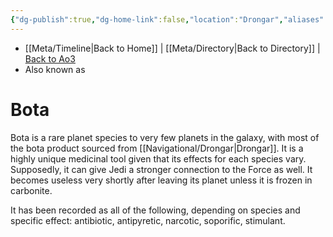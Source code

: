 ```yaml
---
{"dg-publish":true,"dg-home-link":false,"location":"Drongar","aliases":[],"tags":["fauna","unfinished"],"permalink":"/fauna-flora/bota/","dgHomeLink":false,"dgPassFrontmatter":true}
---
```


- [[Meta/Timeline\|Back to Home]] | [[Meta/Directory\|Back to Directory]] | [Back to Ao3](https://archiveofourown.org/works/19334440/chapters/45992584)
- Also known as

# Bota
Bota is a rare planet species to very few planets in the galaxy, with most of the bota product sourced from [[Navigational/Drongar\|Drongar]]. It is a highly unique medicinal tool given that its effects for each species vary. Supposedly, it can give Jedi a stronger connection to the Force as well. It becomes useless very shortly after leaving its planet unless it is frozen in carbonite. 

It has been recorded as all of the following, depending on species and specific effect: antibiotic, antipyretic, narcotic, soporific, stimulant. 